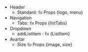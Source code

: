 - Header
   - Standard:   รับ Props {logo, menu}
- Navigation
   -  Tabs: รับ Props {listTabs} 
- Dropdown
    - addListItem : รับ {ListItem}
- Avartar
    - Size  รับ Props {image, size}
    
